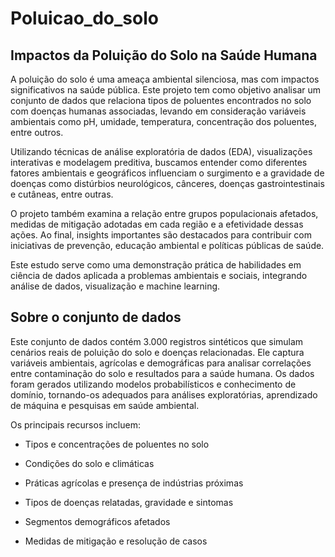 # **Poluicao_do_solo**

## **Impactos da Poluição do Solo na Saúde Humana**

A poluição do solo é uma ameaça ambiental silenciosa, mas com impactos significativos na saúde pública. Este projeto tem como objetivo analisar um conjunto de dados que relaciona tipos de poluentes encontrados no solo com doenças humanas associadas, levando em consideração variáveis ambientais como pH, umidade, temperatura, concentração dos poluentes, entre outros.

Utilizando técnicas de análise exploratória de dados (EDA), visualizações interativas e modelagem preditiva, buscamos entender como diferentes fatores ambientais e geográficos influenciam o surgimento e a gravidade de doenças como distúrbios neurológicos, cânceres, doenças gastrointestinais e cutâneas, entre outras.

O projeto também examina a relação entre grupos populacionais afetados, medidas de mitigação adotadas em cada região e a efetividade dessas ações. Ao final, insights importantes são destacados para contribuir com iniciativas de prevenção, educação ambiental e políticas públicas de saúde.

Este estudo serve como uma demonstração prática de habilidades em ciência de dados aplicada a problemas ambientais e sociais, integrando análise de dados, visualização e machine learning.

## **Sobre o conjunto de dados**

Este conjunto de dados contém 3.000 registros sintéticos que simulam cenários reais de poluição do solo e doenças relacionadas. Ele captura variáveis ​​ambientais, agrícolas e demográficas para analisar correlações entre contaminação do solo e resultados para a saúde humana. Os dados foram gerados utilizando modelos probabilísticos e conhecimento de domínio, tornando-os adequados para análises exploratórias, aprendizado de máquina e pesquisas em saúde ambiental.

Os principais recursos incluem:

* Tipos e concentrações de poluentes no solo

* Condições do solo e climáticas

* Práticas agrícolas e presença de indústrias próximas

* Tipos de doenças relatadas, gravidade e sintomas

* Segmentos demográficos afetados

* Medidas de mitigação e resolução de casos
